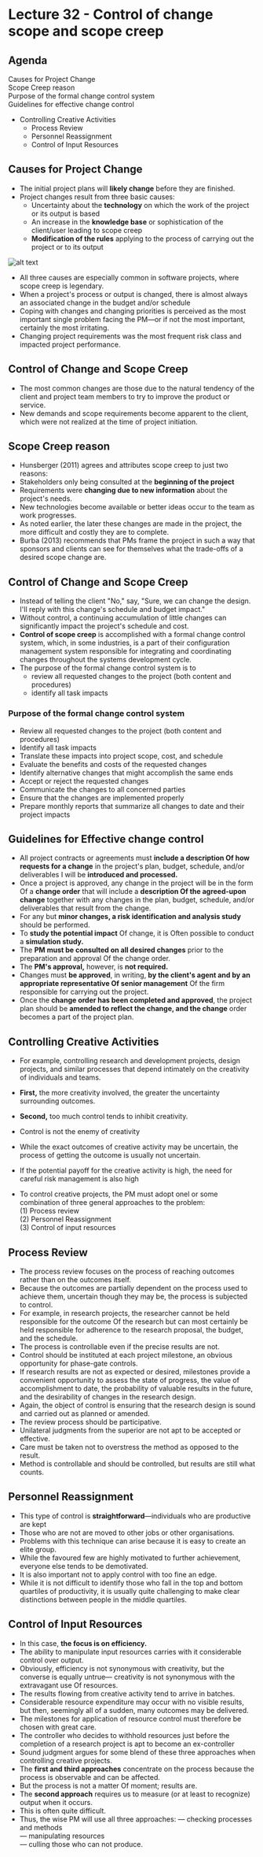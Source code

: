 # Lecture 32 - Control of change scope and scope creep

## Agenda

Causes for Project Change  
Scope Creep reason  
Purpose of the formal change control system  
Guidelines for effective change control  
* Controlling Creative Activities  
    * Process Review  
    * Personnel Reassignment  
    * Control of Input Resources  

## Causes for Project Change
* The initial project plans will **likely change** before they are finished.
* Project changes result from three basic causes:
  * Uncertainty about the **technology** on which the work
of the project or its output is based
  * An increase in the **knowledge base** or sophistication
of the client/user leading to scope creep
  * **Modification of the rules** applying to the process of carrying out the project or to its output

![alt text](image-137.png)

* All three causes are especially common in
software projects, where scope creep is
legendary.
* When a project's process or output is changed,
there is almost always an associated change in
the budget and/or schedule
* Coping with changes and changing priorities is perceived as the most
important single problem facing the PM—or if not the most important,
certainly the most irritating.
* Changing project requirements was the most frequent risk class and
impacted project performance.

## Control of Change and Scope Creep
* The most common changes are those due to
the natural tendency of the client and project
team members to try to improve the product
or service.
* New demands and scope requirements
become apparent to the client, which were not
realized at the time of project initiation.

## Scope Creep reason
* Hunsberger (2011) agrees and attributes scope creep to just two reasons:
* Stakeholders only being consulted at the **beginning of the project**
* Requirements were **changing due to new information** about the project's needs.
* New technologies become available or better ideas occur to the team as
work progresses.
* As noted earlier, the later these changes are made in the project, the more
difficult and costly they are to complete.
* Burba (2013) recommends that PMs frame the project
in such a way that sponsors and clients can see for
themselves what the trade-offs of a desired scope
change are.

## Control of Change and Scope Creep

* Instead of telling the client "No," say, "Sure, we can change the design. I'll
reply with this change's schedule and budget impact."
* Without control, a continuing accumulation of little changes can significantly impact the project's schedule and cost.
* **Control of scope creep**
is accomplished with a formal change control
system, which, in some industries, is a part of their configuration
management system responsible for integrating and coordinating changes
throughout the systems development cycle.
* The purpose of the formal change control system is to  
    * review all requested changes to the project
(both content and procedures)
    * identify all task impacts

### Purpose of the formal change control system

* Review all requested changes to the project (both
content and procedures)
* Identify all task impacts
* Translate these impacts into project scope, cost, and schedule
* Evaluate the benefits and costs of the requested changes
* Identify alternative changes that might accomplish the
same ends
* Accept or reject the requested changes
* Communicate the changes to all concerned parties
* Ensure that the changes are implemented properly
* Prepare monthly reports that summarize all changes to
date and their project impacts

## Guidelines for Effective change control
* All project contracts or agreements must **include a
description Of how requests for a change** in the
project's plan, budget, schedule, and/or deliverables I
will be **introduced and processed.**
* Once a project is approved, any change in the
project will be in the form Of a **change order** that will
include a **description Of the agreed-upon change**
together with any changes in the plan, budget,
schedule, and/or deliverables that result from the
change.
* For any but **minor changes, a risk identification and
analysis study** should be performed.
* To **study the potential impact** Of change, it is Often
possible to conduct a **simulation study.**
* The **PM must be consulted on all desired changes**
prior to the preparation and approval Of the change
order.
* The **PM's approval,** however, is **not required.**
* Changes must **be approved**, in writing, **by the client's
agent and by an appropriate representative Of senior
management** Of the firm responsible for carrying out
the project.
* Once the **change order has been completed and approved**, the project plan should be **amended to
reflect the change, and the change** order becomes a
part of the project plan.

## Controlling Creative Activities
* For example, controlling research and development projects, design
projects, and similar processes that depend intimately on the creativity of
individuals and teams.
* **First,** the more creativity involved, the greater the uncertainty surrounding
outcomes.
* **Second,** too much control tends to inhibit creativity.
* Control is not the enemy of creativity
* While the exact outcomes of creative activity may be uncertain, the process of getting the outcome is
usually not uncertain.
* If the potential payoff for the creative activity is high, the need for careful risk management is also high

* To control creative projects, the PM must adopt onel
or some combination of three general approaches to
the problem:  
(1) Process review  
(2) Personnel Reassignment  
(3) Control of input resources  

## Process Review
* The process review focuses on the process of
reaching outcomes rather than on the outcomes
itself.
* Because the outcomes are partially dependent on
the process used to achieve them, uncertain though
they may be, the process is subjected to control.
* For example, in research projects, the researcher
cannot be held responsible for the outcome Of the
research but can most certainly be held responsible
for adherence to the research proposal, the budget,
and the schedule.
* The process is controllable even if the precise results are not.
* Control should be instituted at each project milestone, an obvious
opportunity for phase-gate controls.
* If research results are not as expected or desired,
milestones provide a convenient opportunity to assess
the state of progress, the value of accomplishment to
date, the probability of valuable results in the future,
and the desirability of changes in the research design.
* Again, the object of control is ensuring that the
research design is sound and carried out as planned
or amended.
* The review process should be participative.
* Unilateral judgments from the superior are not apt to be accepted or effective.
* Care must be taken not to overstress the method as
opposed to the result.
* Method is controllable and should be controlled, but results are still what counts.

## Personnel Reassignment
* This type of control is **straightforward**—individuals who
are productive are kept
* Those who are not are moved to other jobs or other organisations.
* Problems with this technique can arise because it is easy to create an elite group.
* While the favoured few are highly motivated to further
achievement, everyone else tends to be demotivated.
* It is also important not to apply control with too
fine an edge.
* While it is not difficult to identify those who fall in the top and bottom quartiles of productivity, it is
usually quite challenging to make clear distinctions
between people in the middle quartiles.

## Control of Input Resources
* In this case, **the focus is on efficiency.**
* The ability to manipulate input resources carries
with it considerable control over output.
* Obviously, efficiency is not synonymous with
creativity, but the converse is equally untrue—
creativity is not synonymous with the extravagant
use Of resources.
* The results flowing from creative activity tend to
arrive in batches.
* Considerable resource expenditure may occur with
no visible results, but then, seemingly all of a sudden,
many outcomes may be delivered.
* The milestones for application of resource control
must therefore be chosen with great care.
* The controller who decides to withhold resources just
before the completion of a research project is apt to
become an ex-controller
* Sound judgment argues for some blend of these three approaches when
controlling creative projects.
* The **first and third approaches** concentrate on the process because the
process is observable and can be affected.
* But the process is not a matter Of moment; results are.
* The **second approach** requires us to measure (or at
least to recognize) output when it occurs.
* This is often quite difficult.
* Thus, the wise PM will use all three approaches:
— checking processes and methods  
— manipulating resources  
— culling those who can not produce.  
